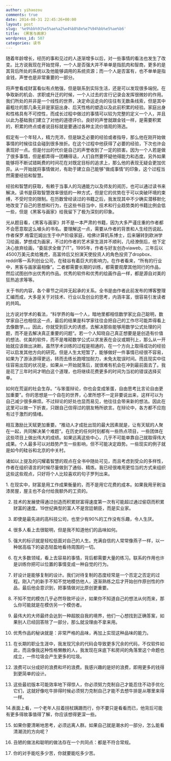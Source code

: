 ```yaml
---
author: yihaozou
comments: true
date: 2014-08-31 22:45:26+00:00
layout: post
slug: '%e9%bb%91%e5%ae%a2%e4%b8%8e%e7%94%bb%e5%ae%b6'
title: 《黑客与画家》
wordpress_id: 507
categories: 读书
---
```


随着年龄增长，经历的事和见过的人逐渐增多以后，对一些事情的看法也发生了改变。比方说我现在开始觉得，一个人是否强大并不单单是指肌肉和智商，更多的是其背后所处的系统以及他能够调用的系统资源；而一个人是否富有，也不单单是指金钱，声誉也是非常重要的一部分。

将声誉看成财富看似有点勉强，但是联系到实际生活，还是可以发现很多端倪。在争取新的机会、求职或升迁的时候，一个人过去的言行记录会发挥很微妙的作用。我们所处的并非是一个线性的世界，决定命运走向的往往有无数条线索，但是其中最粗壮的那几条无非是家庭出身、后天性格的塑造以及此前积累的经验。家庭出身和性格具有不可控性，而成长过程中做过的事情可以较为完整的定义一个人，并且以此为基础我们建立了对他的道德评价。良好的声誉就跟金钱一样，是需要积累的，积累的终点或者说目标就是要通过各种主流价值观的筛选。

假定有一个年轻人，精力充沛，但是缺乏必要的经验或者指导，那么他在刚开始做事情的时候往往会碰到很多挫折。在这个过程中他获得了必要的经验，下次也许会表现好一点。但是付出的代价是自己的声誉收到了一定的损害。因为一个人若是做了很多事情，但是都弄得一团糟得话，人们自然要怀疑他得能力和态度。另外如果能够将不断试错耗费的时间花在对既定目标的追求上，那么他的表现无疑会更加优异。从一开始就将事情做对，有助于建立自己能够”做成事情“的印象，这个过程当然需要经验和智慧。

经验和智慧的获取，有赖于当事人的沟通能力以及师友的阅历，也可以通过读书来解决。读书是获取智慧效率很低的一种方式，但是它的优势在于可以突破环境的束缚，不受时空的限制。在历数曾经读过的书籍之后，我发现其中不少确实潜移默化地改变了自己的思想和行为，在这些书目当中，技术和行业趋势类的书籍比例会低一些，但是《黑客与画家》给我留下了极为深刻的印象。

光从题目看，《黑客与画家》并不是一本严肃的书籍，因为大多严谨庄重的作者都不会愿意取这么噱头的书名。要理解这一点，需要从作者的背景和人生经历说起。作者保罗.格雷厄姆出生于中产阶级家庭，哈佛计算机系博士，后来辗转到欧洲学习绘画，梦想成为画家，不过的作者的艺术家生涯并不顺利，几经潦倒后，他下定决心放弃绘画，“委屈求全做了IT”。1995年，作者与好友创办viaweb，三年后以4500万美元卖给雅虎，高富帅后又扮演天使投资人的角色投资了dropbox、reddit等一系列创业公司，在硅谷有着巨大的影响力。在作者看来，“所有的行业中，黑客与画家最相像”。二者都需要长期的训练，都需要观摩其他同行的作品，然后试图创作出优秀的作品。优秀的软件和优秀的绘画作品一样，都是源自对美的狂热追求等等。

关于书的内容，各个章节之间并无起承的关系。全书是由作者此前发布的博客整理汇编而成，大多是关于对技术、行业以及创业的思考，内涵丰富，很容易引发读者的共鸣。

比方说对学术的看法，“科学界的每一个人，暗地里都相信数学家比自己聪明，数学家自己也相信这一点，最后的结果是科学家往往会把自己的工作尽可能弄得看上去像数学。。。因此，你就受到巨大的诱惑，去解决那些能够用数学公式处理的问题，而不是去解决真正重要的问题“。若一个人知晓自己真正想要是是创造有价值的想法、优美的软件，而不是堆砌数学公式以求发表在会议或期刊上，那么从一开始就应该做出决断。虽然学术训练的过程是相通的，在一个方向上取得成功的经验可以启发其他方向的研究。但是人生太短暂了，能够做好一件事情已经很不容易，如果为了游泳游得更远，转而去练长跑增加耐力，未免太耽误时间。而且现实中往往容易出现的状况是，如果从一开始就落后，就很难有机会在冲到最前面去了。我是花了三年时间才明白这个道理，也将继续花费更多的时间为当初的错误选择买单。

如何在荒诞的社会生存。“与笨蛋辩论，你也会变成笨蛋，自由思考比言论自由更加重要”。你的思想是一个自在的世界，心里所想不一定非要说出来，这样可以为自己减少很多麻烦。不过辩论的好处也显而易见，他往往会带来新的想法。因此在这里可以做一下折衷，只跟自己信得过的朋友畅所欲言。在辩论中，各方都不应抱有过于激烈的情绪。

相互激励比天赋更加重要。“推动人才成批出现的最大因素就是，让有天赋的人聚在一起，共同解决某个难题“。在历史的任何时刻都有一些热点项目，一些团体在这些项目上做出伟大的成绩。如果远离这些中心，几乎不可能单靠自己就取得伟大成果。个人最多可以对趋势产生一些影响，但不可能决定趋势。一些现实的例子就是如今的硅谷和北京的中关村。

诸如以上提及的闪耀着智慧的观点在全书中随处可见，而且考虑到受众的多样性，作者在组织语言的时候尽量做到了通俗、精炼。我已经很难用更恰当的方式来组织这些这些观点，只好将个人比较喜欢的句子罗列出来。

1. 在现实中，财富是用工作成果衡量的，而不是用它花费的成本。如果我用牙刷油漆房屋，屋主也不会付给我额外的工资的。

2. 技术的发展使得通过创造而积累财富得速度第一次有可能超过通过偷窃而积累财富的速度。19世纪典型的富人不是宫廷朝臣，而是实业家。

3. 即使是最先进的高科技公司，也至少有90%的工作没有乐趣，令人生厌。

4. 很多人看上去很聪明，但是我不知道他们的品味如何。

5. 强大的标识就是轻松低面对自己的人生。充满自信的人常常像燕子一样，以一种居高临下的姿态轻盈地看待周围的一切。

6. 在大多数领域，看上去容易的事情，背后都需要大量的练习。联系的作用也许是训练你把可以位置的事情变成一种自觉的行为。

7. 好设计是能够复制的设计。我们对待复制的态度经常是一个否定之否定的过程。刚入门的新手不知不觉地模仿他人，逐渐熟练之后才开始创作原创性的作品，最后他会意识到，把事情做对比原创更重要。

8. 不知不觉的模仿几乎必然导致坏设计，如果你不知道自己的想法从何而来，那么你可能就是在模仿另一个模仿者。

9. 最伟大的大师最终会达到一种超脱自我的境界，他们一心想找到正确答案，如果别人已经回答除了一部分，那么就没理由不拿来用。

10. 优秀作品的秘诀就是：非常严格的品味，再加上实现这种品味的能力。

11. 在长期的职业生涯中，我发现冗余的代码会导致更多冗余的代码，不仅软件如此，而且像我这种性格懒散的人，我发现在床底下和房间的角落里这个命题也成立，一件垃圾会产生更多的垃圾。

12. 浪费可以分成好的浪费和坏的浪费。我感兴趣的是好的浪费，即用更多的钱得到更简单的设计。

13. 这些最初版本可能效率地下得惊人，你必须努力克制自己才能忍住不动手优化它们，这就好像吃牛排得时候必须努力克制自己才能不去想牛排是从哪里来得一样。

14.表面上看，一个老年人拄着拐杖蹒跚而行，你不要只是看看而已，他背后可能有更多得故事值得了解，你应该想得更深一些。

15. 如果你要清晰地思考，必须远离人群。如果自己就是潮水的一部分，怎么能看清潮流的方向呢？

16. 丑陋的做法和聪明的做法存在一个共同点：都是不符合常规。

17. 你的对手能吃多少苦，你就要能吃多少苦。
